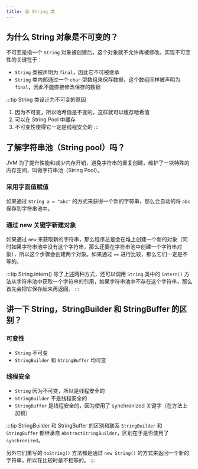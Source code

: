 ```yaml
---
title: 😆 String 类
---
```


## 为什么 String 对象是不可变的？

不可变是指一个 `String` 对象被创建后，这个对象就不允许再被修改。实现不可变性的关键在于：

- `String` 类被声明为 `final`，因此它不可被继承
- `String` 类内部通过一个 `char` 型数组来保存数据，这个数组同样被声明为 `final`，因此不能直接修改保存的数据

:::tip String 类设计为不可变的原因
1. 因为不可变，所以哈希值是不变的，这样就可以缓存哈希值
2. 可以在 String Pool 中缓存
3. 不可变性使得它一定是线程安全的
:::

## 了解字符串池（String pool）吗？<Badge text="重点" type="error"/>

JVM 为了提升性能和减少内存开销，避免字符串的重复创建，维护了一块特殊的内存空间，叫做字符串池（String Pool）。

### 采用字面值赋值

如果通过 `String a = "abc"` 的方式来获得一个新的字符串，那么会自动的将 `abc` 保存到字符串池中。

### 通过 new 关键字新建对象
如果通过 `new` 来获取新的字符串，那么程序总是会在堆上创建一个新的对象（同时如果字符串池中没有这个字符串，那么还要在字符串池中创建一个字符串对象），所以这个步骤会创建两个对象。如果通过 `==` 进行比较，那么它们一定是不等的。

:::tip String.intern()
除了上述两种方式，还可以调用 `String` 类中的 `intern()` 方法从字符串池中获取一个字符串的引用，如果字符串池中不存在这个字符串，那么首先会把它保存起来再返回。
:::

## 讲一下 String，StringBuilder 和 StringBuffer 的区别？

### 可变性

- `String` 不可变
- `StringBuilder` 和 `StringBuffer` 均可变

### 线程安全

- `String` 因为不可变，所以是线程安全的
- `StringBuilder` 不是线程安全的
- `StringBuffer` 是线程安全的，因为使用了 synchronized 关键字（在方法上加锁）

:::tip StringBuilder 和 StringBuffer 的区别和联系
`StringBuilder` 和 `StringBuffer` 都继承自 `AbstractStringBuilder`，区别在于是否使用了 `synchronized`。

另外它们重写的 `toString()` 方法都是通过 `new String()` 的方式来返回一个新的字符串，所以在比较时是不相等的。
:::
